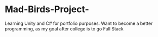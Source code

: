 # Mad-Birds-Project-
Learning Unity and C# for portfolio purposes. Want to become a better programming, as my goal after college is to go Full Stack
